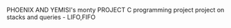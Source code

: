 PHOENIX AND YEMISI's monty PROJECT
C programming project project on stacks and queries - LIFO,FIFO 
